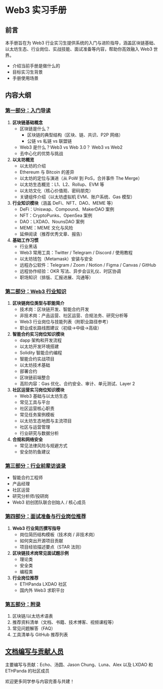 # Web3 实习手册 

## 前言

本手册旨在为 Web3 行业实习生提供系统的入门与进阶指导，涵盖区块链基础、以太坊生态、行业岗位、实战技能、面试准备等内容，帮助你高效融入 Web3 世界。

- 介绍当前手册是做什么的
- 目标实习生背景
- 手册使用场景

## 内容大纲

### [第一部分：入门导读](./part1.md)

1. **区块链基础概念**
    - 区块链是什么？
        - 区块链的典型结构（区块、链、共识、P2P 网络）
        - 公链 vs 私链 vs 联盟链
    - Web3 是什么？Web3 vs Web 3.0？ Web3 vs Web2
    - 去中心化的优势与挑战
2. **以太坊概览**
    - 以太坊的介绍
    - Ethereum 与 Bitcoin 的差异
    - 以太坊的定位与演进（从 PoW 到 PoS，合并事件 The Merge）
    - 以太坊生态概览：L1、L2、Rollup、EVM 等
    - 以太坊文化（核心价值观、密码朋克）
    - 关键组件介绍（以太坊虚拟机 EVM、账户系统、Gas 模型）
3. **行业知识模块**（涵盖 DeFi、NFT、DAO、MEME 等）
    - DeFi：Uniswap、Compound、MakerDAO 案例
    - NFT：CryptoPunks、OpenSea 案例
    - DAO：LXDAO、NounsDAO 案例
    - MEME：MEME 文化与风险
    - 延伸阅读（推荐优秀文章、报告）
4. **基础工作习惯**
    - 行业黑话
    - Web3 常用工具：Twitter / Telegram / Discord / 使用教程
    - 以太坊钱包（Metamask）安装与安全
    - 远程办公软件：Telegram / Zoom / Notion / Figma / Canvas / GitHub
    - 远程协作经验：OKR 写法、异步会议礼仪、时区协调
    - 职场知识（排版、汇报进展、沟通等）


### [第二部分：Web3 行业知识](./part2.md)

1. **区块链岗位类型与职能简介**
    - 技术岗：区块链开发、智能合约开发
    - 非技术岗：产品运营、社区运营、合规法务、研究分析等
    - Web3 行业岗位与技能列表（附职业路径参考）
    - 职业成长路线图建议（初级→中级→高级）
2. **智能合约实习岗位知识模块**
    - dapp 架构和开发流程
    - 以太坊开发环境搭建
    - Solidity 智能合约编程
    - 智能合约实战项目
    - 以太坊技术基础
    - 部署合约
    - 区块链前端整合
    - 高阶内容：Gas 优化、合约安全、审计、单元测试、Layer 2
3. **社区运营实习岗位知识模块**
    - Web3 基础与以太坊生态
    - 常见工具与平台
    - 社区运营核心职责
    - 常见任务案例模板
    - 以太坊生态地图与主流项目
    - 社区与运营管理
    - 行业研究与数据分析
4. **合规和网络安全**
    - 常见法律风险与规避方式
    - 安全防钓鱼建议


### [第三部分：行业前辈访谈录](./part3.md)

- 智能合约工程师
- 产品经理
- 社区运营
- 研究分析师/投研岗
- Web3 初创团队联合创始人 / 核心成员


### [第四部分：面试准备与行业岗位推荐](./part4.md)

1. **Web3 行业简历撰写指导**
    - 岗位简历结构模板（技术岗 / 非技术岗）
    - 如何突出开源项目贡献
    - 项目经验描述要点（STAR 法则）
2. **区块链技术岗常见面试题示例**
    - 理论类
    - 安全类
    - 编程类
3. **行业岗位推荐**
    - ETHPanda LXDAO 社区
    - 国内外 Web3 求职平台


### [第五部分：附录](./part5.md)

1. 区块链/以太坊术语表
2. 推荐资料清单（文档、书籍、技术博客、视频课程等）
3. 常见问题解答（FAQ）
4. 工具清单与 GitHub 推荐列表


## [文档编写与贡献人员](./致谢名单.md)

主要编写与贡献：Echo、汤圆、Jason Chung、Luna、Alex 以及 LXDAO 和 ETHPanda 的社区成员

欢迎更多同学参与内容完善与共建！